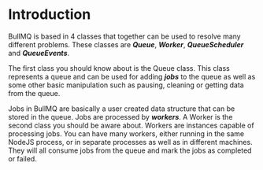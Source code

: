 # Introduction

BullMQ is based in 4 classes that together can be used to resolve many different problems. These classes are _**Queue**_, _**Worker**_, _**QueueScheduler**_ and _**QueueEvents**_.

The first class you should know about is the Queue class. This class represents a queue and can be used for adding _**jobs**_ to the queue as well as some other basic manipulation such as pausing, cleaning or getting data from the queue. 

Jobs in BullMQ are basically a user created data structure that can be stored in the queue. Jobs are processed by _**workers**_. A Worker is the second class you should be aware about. Workers are instances capable of processing jobs. You can have many workers, either running in the same NodeJS process, or in separate processes as well as in different machines. They will all consume jobs from the queue and mark the jobs as completed or failed.



